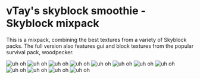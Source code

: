 # vTay's skyblock smoothie - Skyblock mixpack

This is a mixpack, combining the best textures from a variety of Skyblock packs. 
The full version also features gui and block textures from the popular survival pack, woodpecker.

![uh oh](https://i.imgur.com/l8yAjeHt.gif)
![uh oh](https://i.imgur.com/Lo65PnSt.gif)
![uh oh](https://i.imgur.com/fMfU8tgt.gif)
![uh oh](https://i.imgur.com/1nSgkAOt.gif)
![uh oh](https://i.imgur.com/8JgVLWBt.gif)
![uh oh](https://i.imgur.com/czE7Atat.gif)
![uh oh](https://i.imgur.com/Iiry3qXt.gif)
![uh oh](https://i.imgur.com/zCXiTqKt.gif)
![uh oh](https://i.imgur.com/t1ajLwTt.gif)
![uh oh](https://i.imgur.com/Ek3VZjft.gif)
![uh oh](https://i.imgur.com/oiheonet.gif)
![uh oh](https://i.imgur.com/9sgCE5Rt.gif)
